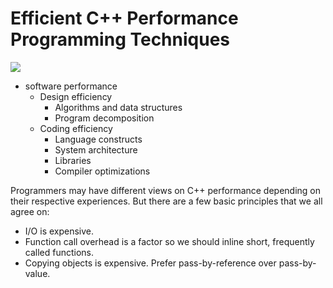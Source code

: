 
# Efficient C++ Performance Programming Techniques 
![](https://images-na.ssl-images-amazon.com/images/I/41Y6FJPBQSL._SX378_BO1,204,203,200_.jpg)

- software performance
   -  Design efficiency
       - Algorithms and data structures
       - Program decomposition
   -  Coding efficiency
       - Language constructs
       - System architecture
       - Libraries
       - Compiler optimizations
   
Programmers may have different views on C++ performance depending on their respective experiences. 
But there are a few basic principles that we all agree on: 

 - I/O is expensive. 
 - Function call overhead is a factor so we should inline short, frequently called functions. 
 - Copying objects is expensive. Prefer pass-by-reference over pass-by-value. 


